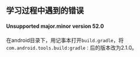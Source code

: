 ## 学习过程中遇到的错误
#### Unsupported major.minor version 52.0
在android目录下，用记事本打开`build.gradle`，将`com.android.tools.build:gradle：`后的版本改为2.1.0。
